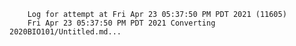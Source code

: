         Log for attempt at Fri Apr 23 05:37:50 PM PDT 2021 (11605)
        Fri Apr 23 05:37:50 PM PDT 2021 Converting 2020BIO101/Untitled.md...
